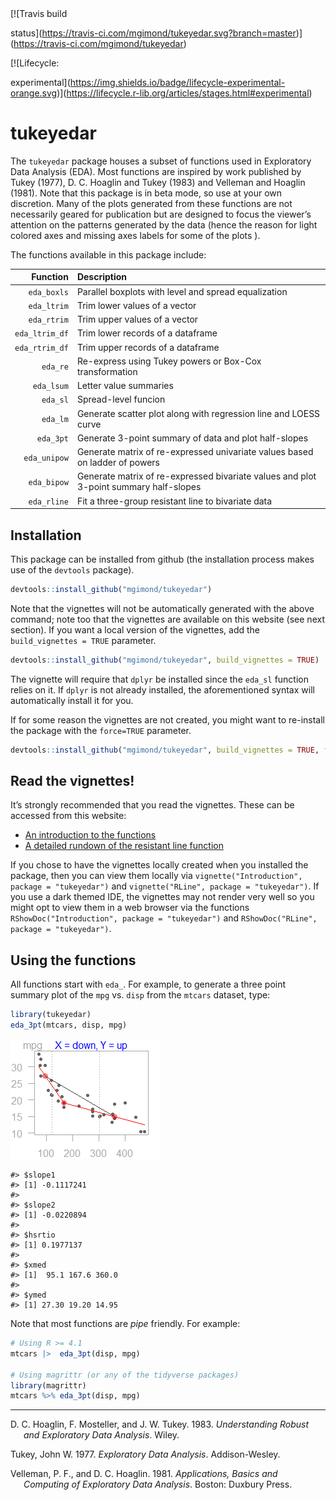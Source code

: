 <!-- badges: start --> [![Travis build
status](https://travis-ci.com/mgimond/tukeyedar.svg?branch=master)](https://travis-ci.com/mgimond/tukeyedar)
<!-- badges: end -->

<!-- badges: start --> [![Lifecycle:
experimental](https://img.shields.io/badge/lifecycle-experimental-orange.svg)](https://lifecycle.r-lib.org/articles/stages.html#experimental)
<!-- badges: end -->

# tukeyedar

The `tukeyedar` package houses a subset of functions used in Exploratory
Data Analysis (EDA). Most functions are inspired by work published by
Tukey (1977), D. C. Hoaglin and Tukey (1983) and Velleman and Hoaglin
(1981). Note that this package is in beta mode, so use at your own
discretion. Many of the plots generated from these functions are not
necessarily geared for publication but are designed to focus the
viewer’s attention on the patterns generated by the data (hence the
reason for light colored axes and missing axes labels for some of the
plots ).

The functions available in this package include:

|       Function | Description                                                                           |
|---------------:|:--------------------------------------------------------------------------------------|
|    `eda_boxls` | Parallel boxplots with level and spread equalization                                  |
|    `eda_ltrim` | Trim lower values of a vector                                                         |
|    `eda_rtrim` | Trim upper values of a vector                                                         |
| `eda_ltrim_df` | Trim lower records of a dataframe                                                     |
| `eda_rtrim_df` | Trim upper records of a dataframe                                                     |
|       `eda_re` | Re-express using Tukey powers or Box-Cox transformation                               |
|     `eda_lsum` | Letter value summaries                                                                |
|       `eda_sl` | Spread-level funcion                                                                  |
|       `eda_lm` | Generate scatter plot along with regression line and LOESS curve                      |
|      `eda_3pt` | Generate 3-point summary of data and plot half-slopes                                 |
|   `eda_unipow` | Generate matrix of re-expressed univariate values based on ladder of powers           |
|    `eda_bipow` | Generate matrix of re-expressed bivariate values and plot 3-point summary half-slopes |
|    `eda_rline` | Fit a three-group resistant line to bivariate data                                    |

## Installation

This package can be installed from github (the installation process
makes use of the `devtools` package).

``` r
devtools::install_github("mgimond/tukeyedar")
```

Note that the vignettes will not be automatically generated with the
above command; note too that the vignettes are available on this website
(see next section). If you want a local version of the vignettes, add
the `build_vignettes = TRUE` parameter.

``` r
devtools::install_github("mgimond/tukeyedar", build_vignettes = TRUE)
```

The vignette will require that `dplyr` be installed since the `eda_sl`
function relies on it. If `dplyr` is not already installed, the
aforementioned syntax will automatically install it for you.

If for some reason the vignettes are not created, you might want to
re-install the package with the `force=TRUE` parameter.

``` r
devtools::install_github("mgimond/tukeyedar", build_vignettes = TRUE, force=TRUE)
```

## Read the vignettes!

It’s strongly recommended that you read the vignettes. These can be
accessed from this website:

-   [An introduction to the
    functions](https://mgimond.github.io/tukeyedar/articles/Introduction.html)
-   [A detailed rundown of the resistant line
    function](https://mgimond.github.io/tukeyedar/articles/RLine.html)

If you chose to have the vignettes locally created when you installed
the package, then you can view them locally via
`vignette("Introduction", package = "tukeyedar")` and
`vignette("RLine", package = "tukeyedar")`. If you use a dark themed
IDE, the vignettes may not render very well so you might opt to view
them in a web browser via the functions
`RShowDoc("Introduction", package = "tukeyedar")` and
`RShowDoc("RLine", package = "tukeyedar")`.

## Using the functions

All functions start with `eda_`. For example, to generate a three point
summary plot of the `mpg` vs. `disp` from the `mtcars` dataset, type:

``` r
library(tukeyedar)
eda_3pt(mtcars, disp, mpg)
```

![](README-unnamed-chunk-5-1.png)<!-- -->

    #> $slope1
    #> [1] -0.1117241
    #> 
    #> $slope2
    #> [1] -0.0220894
    #> 
    #> $hsrtio
    #> [1] 0.1977137
    #> 
    #> $xmed
    #> [1]  95.1 167.6 360.0
    #> 
    #> $ymed
    #> [1] 27.30 19.20 14.95

Note that most functions are *pipe* friendly. For example:

``` r
# Using R >= 4.1
mtcars |>  eda_3pt(disp, mpg)

# Using magrittr (or any of the tidyverse packages)
library(magrittr)
mtcars %>% eda_3pt(disp, mpg)
```

------------------------------------------------------------------------

<div id="refs" class="references csl-bib-body hanging-indent">

<div id="ref-understanding_eda1983" class="csl-entry">

D. C. Hoaglin, F. Mosteller, and J. W. Tukey. 1983. *Understanding
Robust and Exploratory Data Analysis*. Wiley.

</div>

<div id="ref-eda1977" class="csl-entry">

Tukey, John W. 1977. *Exploratory Data Analysis*. Addison-Wesley.

</div>

<div id="ref-applied_eda1981" class="csl-entry">

Velleman, P. F., and D. C. Hoaglin. 1981. *Applications, Basics and
Computing of Exploratory Data Analysis*. Boston: Duxbury Press.

</div>

</div>

